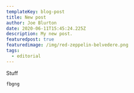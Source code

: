 ```yaml
---
templateKey: blog-post
title: New post
author: Joe Blurton
date: 2020-06-11T15:45:24.225Z
description: My new post.
featuredpost: true
featuredimage: /img/red-zeppelin-belvedere.png
tags:
  - editorial
---
```

Stuff

`fbgng`

```

```